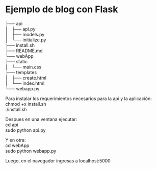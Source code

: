 # Ejemplo de blog con Flask

├── api  
│   ├── api.py  
│   ├── models.py  
│   └── initialize.py  
├── install.sh  
├── README.md  
└── webApp  
    ├── static  
    │   └── main.css  
    ├── templates  
    │   ├── create.html  
    │   └── index.html  
    └── webapp.py  

Para instalar los requerimientos necesarios para la api y la aplicación:  
	chmod +x install.sh  
	./install.sh  

Despues en una ventana ejecutar:  
	cd api  
	sudo python api.py  

Y en otra:  
	cd webApp  
	sudo python webapp.py  

Luego, en el navegador ingresas a localhost:5000  
